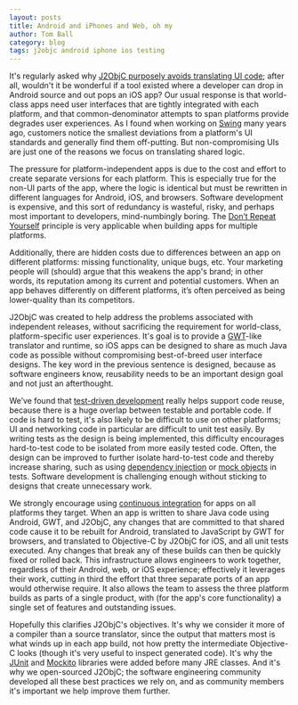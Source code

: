 ```yaml
---
layout: posts
title: Android and iPhones and Web, oh my
author: Tom Ball
category: blog
tags: j2objc android iphone ios testing
---
```


It's regularly asked why [J2ObjC purposely avoids translating UI code](http://j2objc.org/index.html#What_J2ObjC_isn't); after all, wouldn't it be wonderful if a tool existed where a developer can drop in Android source and out pops an iOS app? Our usual response is that world-class apps need user interfaces that are tightly integrated with each platform, and that common-denominator attempts to span platforms provide degrades user experiences. As I found when working on [Swing](http://en.wikipedia.org/wiki/Swing_(Java)) many years ago, customers notice the smallest deviations from a platform's UI standards and generally find them off-putting. But non-compromising UIs are just one of the reasons we focus on translating shared logic.

 The pressure for platform-independent apps is due to the cost and effort to create separate versions for each platform. This is especially true for the non-UI parts of the app, where the logic is identical but must be rewritten in different languages for Android, iOS, and browsers. Software development is expensive, and this sort of redundancy is wasteful, risky, and perhaps most important to developers, mind-numbingly boring. The [Don’t Repeat Yourself](http://en.wikipedia.org/wiki/Don%27t_repeat_yourself) principle is very applicable when building apps for multiple platforms.

 Additionally, there are hidden costs due to differences between an app on different platforms: missing functionality, unique bugs, etc. Your marketing people will (should) argue that this weakens the app's brand; in other words, its reputation among its current and potential customers. When an app behaves differently on different platforms, it’s often perceived as being lower-quality than its competitors.

 J2ObjC was created to help address the problems associated with independent releases, without sacrificing the requirement for world-class, platform-specific user experiences. It's goal is to provide a [GWT](http://www.gwtproject.org/)-like translator and runtime, so iOS apps can be designed to share as much Java code as possible without compromising best-of-breed user interface designs. The key word in the previous sentence is designed, because as software engineers know, reusability needs to be an important design goal and not just an afterthought.

 We’ve found that [test-driven development](http://googletesting.blogspot.com/2008/09/test-first-is-fun_08.html) really helps support code reuse, because there is a huge overlap between testable and portable code.  If code is hard to test, it's also likely to be difficult to use on other platforms; UI and networking code in particular are difficult to unit test easily. By writing tests as the design is being implemented, this difficulty encourages hard-to-test code to be isolated from more easily tested code. Often, the design can be improved to further isolate hard-to-test code and thereby increase sharing, such as using [dependency injection](http://en.wikipedia.org/wiki/Dependency_injection) or [mock objects](http://en.wikipedia.org/wiki/Mock_object) in tests. Software development is challenging enough without sticking to designs that create unnecessary work.

 We strongly encourage using [continuous integration](http://googletesting.blogspot.com/2011/06/testing-at-speed-and-scale-of-google.html) for apps on all platforms they target. When an app is written to share Java code using Android, GWT, and J2ObjC, any changes that are committed to that shared code cause it to be rebuilt for Android, translated to JavaScript by GWT for browsers, and translated to Objective-C by J2ObjC for iOS, and all unit tests executed. Any changes that break any of these builds can then be quickly fixed or rolled back. This infrastructure allows engineers to work together, regardless of their Android, web, or iOS experience; effectively it leverages their work, cutting in third the effort that three separate ports of an app would otherwise require. It also allows the team to assess the three platform builds as parts of a single product, with (for the app's core functionality) a single set of features and outstanding issues.

Hopefully this clarifies J2ObjC's objectives. It's why we consider it more of a compiler than a source translator, since the output that matters most is what winds up in each app build, not how pretty the intermediate Objective-C looks (though it's very useful to inspect generated code). It's why the [JUnit](http://junit.org/) and [Mockito](https://code.google.com/p/mockito/) libraries were added before many JRE classes. And it's why we open-sourced J2ObjC; the software engineering community developed all these best practices we rely on, and as community members it's important we help improve them further.